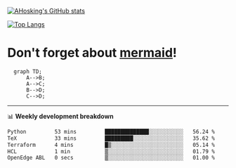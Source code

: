 [![AHosking's GitHub stats](https://github-readme-stats.vercel.app/api?username=ahosking&count_private=true&show_icons=true&theme=onedark&hide_rank=true&include_all_commits=true)](https://github.com/ahosking)

[![Top Langs](https://github-readme-stats.vercel.app/api/top-langs/?username=ahosking&layout=compact&theme=onedark)](https://github.com/ahosking)


# Don't forget about [mermaid](https://github.blog/2022-02-14-include-diagrams-markdown-files-mermaid/)!

```mermaid
  graph TD;
      A-->B;
      A-->C;
      B-->D;
      C-->D;
```
-------

📊 **Weekly development breakdown**

<!--START_SECTION:waka-->

```txt
Python         53 mins         ██████████████░░░░░░░░░░░   56.24 %
TeX            33 mins         █████████░░░░░░░░░░░░░░░░   35.62 %
Terraform      4 mins          █▒░░░░░░░░░░░░░░░░░░░░░░░   05.14 %
HCL            1 min           ▒░░░░░░░░░░░░░░░░░░░░░░░░   01.79 %
OpenEdge ABL   0 secs          ▒░░░░░░░░░░░░░░░░░░░░░░░░   01.00 %
```

<!--END_SECTION:waka-->
